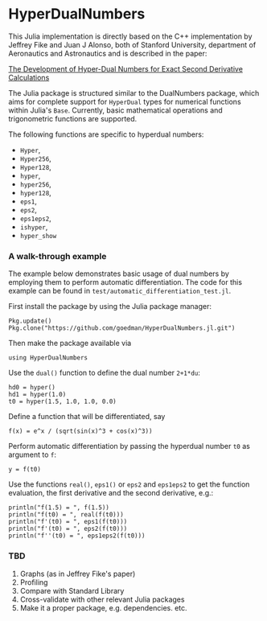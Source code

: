 # HyperDualNumbers

This Julia implementation is directly based on the C++ implementation by Jeffrey Fike and Juan J Alonso, both of Stanford University, department of Aeronautics and Astronautics and is described in the paper:

[The Development of Hyper-Dual Numbers for Exact Second Derivative Calculations](https://adl.stanford.edu/hyperdual/Fike_AIAA-2011-886.pdf)

The Julia package is structured similar to the DualNumbers package, which aims for complete support for `HyperDual` types for numerical functions within Julia's `Base`. Currently, basic mathematical operations and trigonometric functions are supported.

The following functions are specific to hyperdual numbers:
* `Hyper`,
* `Hyper256`,
* `Hyper128`,
* `hyper`,
* `hyper256`,
* `hyper128`,
* `eps1`,
* `eps2`,
* `eps1eps2`,
* `ishyper`,
* `hyper_show`

### A walk-through example

The example below demonstrates basic usage of dual numbers by employing them to 
perform automatic differentiation. The code for this example can be found in 
`test/automatic_differentiation_test.jl`.

First install the package by using the Julia package manager:

    Pkg.update()
    Pkg.clone("https://github.com/goedman/HyperDualNumbers.jl.git")
    
Then make the package available via

    using HyperDualNumbers

Use the `dual()` function to define the dual number `2+1*du`:

    hd0 = hyper()
    hd1 = hyper(1.0)
    t0 = hyper(1.5, 1.0, 1.0, 0.0)

Define a function that will be differentiated, say

    f(x) = e^x / (sqrt(sin(x)^3 + cos(x)^3))

Perform automatic differentiation by passing the hyperdual number `t0` as argument to `f`:

    y = f(t0)

Use the functions `real()`, `eps1()` or `eps2` and `eps1eps2` to get the function evaluation, the first derivative and the second derivative, e.g.:

    println("f(1.5) = ", f(1.5))
    println("f(t0) = ", real(f(t0)))
    println("f'(t0) = ", eps1(f(t0)))
    println("f'(t0) = ", eps2(f(t0)))
    println("f''(t0) = ", eps1eps2(f(t0)))

### TBD

1) Graphs (as in Jeffrey Fike's paper)
2) Profiling
3) Compare with Standard Library
4) Cross-validate with other relevant Julia packages
5) Make it a proper package, e.g. dependencies. etc.
